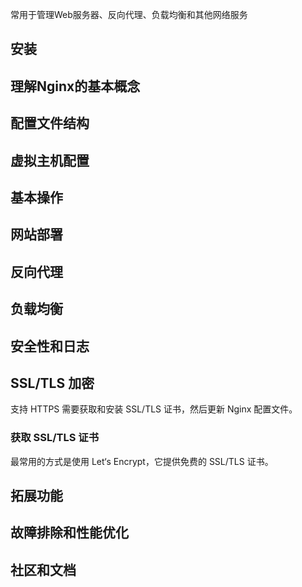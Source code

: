 
常用于管理Web服务器、反向代理、负载均衡和其他网络服务


## 安装

## 理解Nginx的基本概念

## 配置文件结构

## 虚拟主机配置

## 基本操作

## 网站部署

## 反向代理

## 负载均衡

## 安全性和日志

## SSL/TLS 加密

支持 HTTPS 需要获取和安装 SSL/TLS 证书，然后更新 Nginx 配置文件。

### 获取 SSL/TLS 证书

最常用的方式是使用 Let‘s Encrypt，它提供免费的 SSL/TLS 证书。

## 拓展功能

## 故障排除和性能优化

## 社区和文档

